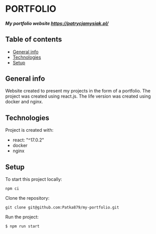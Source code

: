 # PORTFOLIO
##### My portfolio website https://patrycjamysiak.pl/
## Table of contents
* [General info](#general-info)
* [Technologies](#technologies)
* [Setup](#setup)
## General info
Website created to present my projects in the form of a portfolio. The project was created using react.js. The life version was created using docker and nginx.
## Technologies
Project is created with:
* react: "^17.0.2"
* docker
* nginx
## Setup 
To start this project locally:
```
npm ci
```
Clone the repository:
```
git clone git@github.com:Patka879/my-portfolio.git
```
Run the project:
```
$ npm run start
```
